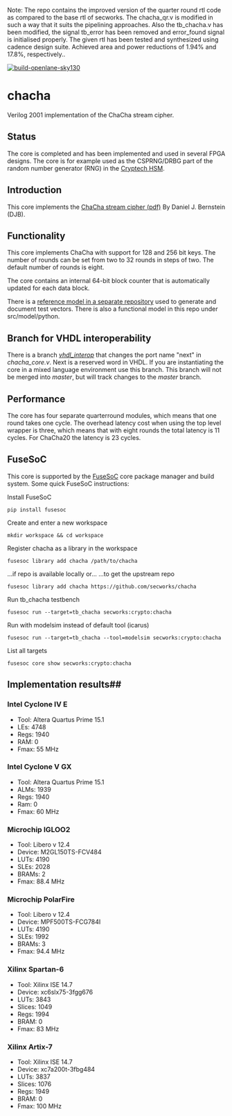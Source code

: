 Note: 
      The repo contains the improved version of the quarter round rtl code as compared to the base rtl of secworks.        The chacha_qr.v is modified in such a way that it suits the pipelining approaches.
      Also the tb_chacha.v has been modified, the signal tb_error has been removed and error_found signal is               initialised properly.
      The given rtl has been tested and synthesized using cadence design suite. Achieved area and power reductions         of 1.94% and 17.8%, respectively..


[![build-openlane-sky130](https://github.com/secworks/chacha/actions/workflows/ci.yml/badge.svg?branch=master&event=push)](https://github.com/secworks/chacha/actions/workflows/ci.yml)

chacha
========

Verilog 2001 implementation of the ChaCha stream cipher.

## Status ##
The core is completed and has been implemented and used in several FPGA
designs. The core is for example used as the CSPRNG/DRBG part of the
random number generator (RNG) in the [Cryptech
HSM](https://cryptech.is/).


## Introduction ##
This core implements the [ChaCha stream cipher
(pdf)](https://cr.yp.to/chacha/chacha-20080128.pdf) By Daniel
J. Bernstein (DJB).


## Functionality ##
This core implements ChaCha with support for 128 and 256 bit keys. The
number of rounds can be set from two to 32 rounds in steps of two. The
default number of rounds is eight.

The core contains an internal 64-bit block counter that is automatically
updated for each data block.

There is a [reference model in a separate
repository](https://github.com/secworks/chacha_testvectors) used to
generate and document test vectors. There is also a functional model in
this repo under src/model/python.


## Branch for VHDL interoperability ##
There is a branch
[*vhdl_interop*](https://github.com/secworks/chacha/tree/vhdl_interop)
that changes the port name "next" in *chacha_core.v*. Next is a reserved
word in VHDL. If you are instantiating the core in a mixed language
environment use this branch. This branch will not be merged into
*master*, but will track changes to the *master* branch.


## Performance ##
The core has four separate quarterround modules, which means that
one round takes one cycle. The overhead latency cost when using the top
level wrapper is three, which means that with eight rounds the total
latency is 11 cycles. For ChaCha20 the latency is 23 cycles.

## FuseSoC
This core is supported by the
[FuseSoC](https://github.com/olofk/fusesoc) core package manager and
build system. Some quick  FuseSoC instructions:

Install FuseSoC
~~~
pip install fusesoc
~~~

Create and enter a new workspace
~~~
mkdir workspace && cd workspace
~~~

Register chacha as a library in the workspace
~~~
fusesoc library add chacha /path/to/chacha
~~~
...if repo is available locally or...
...to get the upstream repo
~~~
fusesoc library add chacha https://github.com/secworks/chacha
~~~

Run tb_chacha testbench
~~~
fusesoc run --target=tb_chacha secworks:crypto:chacha
~~~

Run with modelsim instead of default tool (icarus)
~~~
fusesoc run --target=tb_chacha --tool=modelsim secworks:crypto:chacha
~~~

List all targets
~~~
fusesoc core show secworks:crypto:chacha
~~~

## Implementation results##

### Intel Cyclone IV E ###
- Tool: Altera Quartus Prime 15.1
- LEs:  4748
- Regs: 1940
- RAM:     0
- Fmax: 55 MHz


### Intel Cyclone V GX ###
- Tool: Altera Quartus Prime 15.1
- ALMs: 1939
- Regs: 1940
- Ram:     0
- Fmax: 60 MHz


### Microchip IGLOO2 ###
- Tool:   Libero v 12.4
- Device: M2GL150TS-FCV484
- LUTs:   4190
- SLEs:   2028
- BRAMs:  2
- Fmax:   88.4 MHz


### Microchip PolarFire ###
- Tool:   Libero v 12.4
- Device: MPF500TS-FCG784I
- LUTs:   4190
- SLEs:   1992
- BRAMs:  3
- Fmax:   94.4 MHz


### Xilinx Spartan-6 ###
- Tool:   Xilinx ISE 14.7
- Device: xc6slx75-3fgg676
- LUTs:   3843
- Slices: 1049
- Regs:   1994
- BRAM:      0
- Fmax:   83 MHz


### Xilinx Artix-7 ###
- Tool:   Xilinx ISE 14.7
- Device: xc7a200t-3fbg484
- LUTs:   3837
- Slices: 1076
- Regs:   1949
- BRAM:      0
- Fmax:   100 MHz

